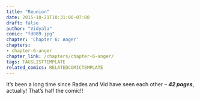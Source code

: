 ```yaml
---
title: "Reunion"
date: 2015-10-21T10:31:00-07:00
draft: false
author: "Vidyala"
comic: "fd089.jpg"
chapter: 'Chapter 6: Anger'
chapters:
- chapter-6-anger
chapter_link: /chapters/chapter-6-anger/
tags: TAGSLISTTEMPLATE
related_comics: RELATEDCOMICTEMPLATE
---
```


It’s been a long time since Rades and Vid have seen each other – ***42 pages***, actually! That’s half the comic!!

